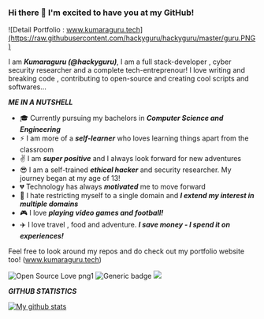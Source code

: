 ### Hi there 👋 I'm excited to have you at my GitHub!

![Detail Portfolio : www.kumaraguru.tech](https://raw.githubusercontent.com/hackyguru/hackyguru/master/guru.PNG)

I am ***Kumaraguru (@hackyguru)***, I am a full stack-developer , cyber security researcher and a complete tech-entreprenour!
I love writing and breaking code , contributing to open-source and creating cool scripts and softwares...

***ME IN A NUTSHELL***

 - :mortar_board: Currently pursuing my bachelors in ***Computer Science and Engineering***
 - :zap: I am more of a ***self-learner*** who loves learning things apart from the classroom
 - :v: I am ***super positive*** and I always look forward for new adventures
 - :sunglasses: I am a self-trained ***ethical hacker*** and security researcher. My journey began at my age of 13!
 - :broken_heart: Technology has always ***motivated*** me to move forward
 - :open_hands: I hate restricting myself to a single domain and ***I extend my interest in multiple domains***
 - :video_game: I love ***playing video games and football!***
 - :airplane: I love travel , food and adventure. ***I save money - I spend it on experiences!***
 
 Feel free to look around my repos and do check out my portfolio website too! (www.kumaraguru.tech)
 
 
![Open Source Love png1](https://badges.frapsoft.com/os/v1/open-source.png?v=103)
![Generic badge](https://img.shields.io/badge/ETHICAL-HACKER-<COLOR>.svg)
![](https://komarev.com/ghpvc/?username=hackyguru)

***GITHUB STATISTICS***

[![My github stats](https://github-readme-stats.vercel.app/api?username=hackyguru)](https://github.com/hackyguru/)

